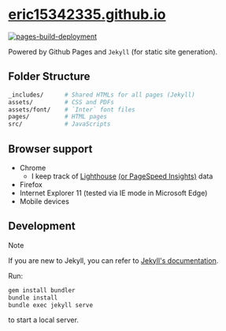 # [eric15342335.github.io](https://eric15342335.github.io)

[![pages-build-deployment](https://github.com/eric15342335/eric15342335.github.io/actions/workflows/pages/pages-build-deployment/badge.svg)](https://github.com/eric15342335/eric15342335.github.io/actions/workflows/pages/pages-build-deployment)

Powered by Github Pages and `Jekyll` (for static site generation).

## Folder Structure

```bash
_includes/      # Shared HTMLs for all pages (Jekyll)
assets/         # CSS and PDFs
assets/font/    # `Inter` font files
pages/          # HTML pages
src/            # JavaScripts
```

## Browser support

* Chrome
  * I keep track of [Lighthouse](https://developer.chrome.com/docs/lighthouse/overview) [(or PageSpeed Insights)](https://pagespeed.web.dev/analysis?url=https%3A%2F%2Feric15342335.github.io%2F) data
* Firefox
* Internet Explorer 11 (tested via IE mode in Microsoft Edge)
* Mobile devices

## Development

> [!NOTE]
> If you are new to Jekyll, you can refer to [Jekyll's documentation](https://jekyllrb.com/docs/).

Run:

```bash
gem install bundler
bundle install
bundle exec jekyll serve
```

to start a local server.
